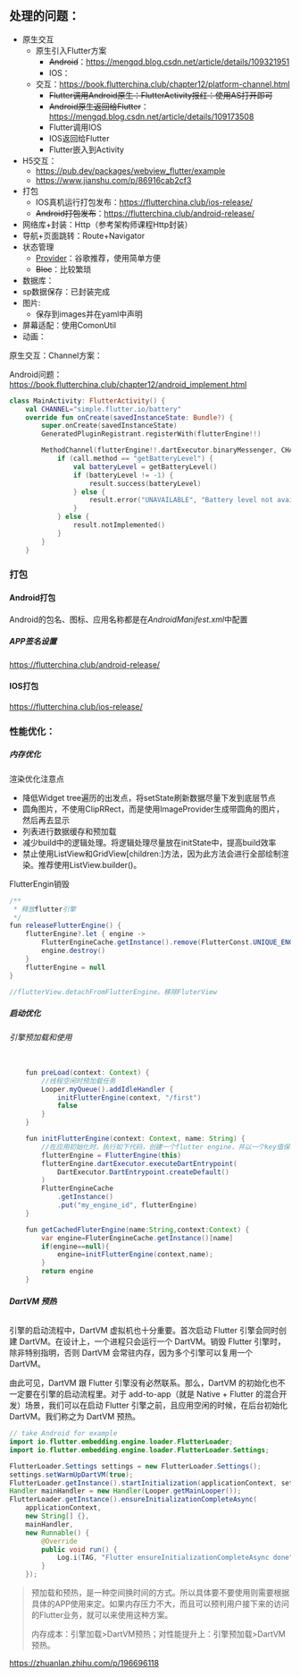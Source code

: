 ## 处理的问题：

* 原生交互
  * 原生引入Flutter方案
    * ~~Android~~：https://mengqd.blog.csdn.net/article/details/109321951
    * IOS：
  * 交互：https://book.flutterchina.club/chapter12/platform-channel.html
    * ~~Flutter调用Android原生：FlutterActivity报红：使用AS打开即可~~
    * ~~Android原生返回给Flutter~~：https://mengqd.blog.csdn.net/article/details/109173508
    * Flutter调用IOS
    * IOS返回给Flutter
    * Flutter嵌入到Activity
* H5交互：
  * https://pub.dev/packages/webview_flutter/example
  * https://www.jianshu.com/p/86916cab2cf3
* 打包
  * IOS真机运行打包发布：https://flutterchina.club/ios-release/
  * ~~Android打包发布~~：https://flutterchina.club/android-release/
* 网络库+封装：Http（参考架构师课程Http封装）
* 导航+页面跳转：Route+Navigator
* 状态管理
  * [Provider](https://pub.dev/packages/provider)：谷歌推荐，使用简单方便
  * ~~Bloc~~：比较繁琐
* 数据库：
* sp数据保存：已封装完成
* 图片:
  * 保存到images并在yaml中声明
* 屏幕适配：使用ComonUtil
* 动画：



原生交互：Channel方案：

Android问题：https://book.flutterchina.club/chapter12/android_implement.html

```kotlin
class MainActivity: FlutterActivity() {
    val CHANNEL="simple.flutter.io/battery"
    override fun onCreate(savedInstanceState: Bundle?) {
        super.onCreate(savedInstanceState)
        GeneratedPluginRegistrant.registerWith(flutterEngine!!)

        MethodChannel(flutterEngine!!.dartExecutor.binaryMessenger, CHANNEL).setMethodCallHandler { call, result ->
            if (call.method == "getBatteryLevel") {
                val batteryLevel = getBatteryLevel()
                if (batteryLevel != -1) {
                    result.success(batteryLevel)
                } else {
                    result.error("UNAVAILABLE", "Battery level not available.", null)
                }
            } else {
                result.notImplemented()
            }
        }
    }
```



### 打包

#### Android打包

Android的包名、图标、应用名称都是在*AndroidManifest.xml*中配置

##### APP签名设置

https://flutterchina.club/android-release/

#### IOS打包

https://flutterchina.club/ios-release/



### 性能优化：

##### 内存优化

渲染优化注意点

* 降低Widget tree遍历的出发点，将setState刷新数据尽量下发到底层节点
* 圆角图片，不使用ClipRRect，而是使用ImageProvider生成带圆角的图片，然后再去显示
* 列表进行数据缓存和预加载
* 减少build中的逻辑处理。将逻辑处理尽量放在initState中，提高build效率
* 禁止使用ListView和GridView[children:]方法，因为此方法会进行全部绘制渲染。推荐使用ListView.builder()。

FlutterEngin销毁

```java
/**
 * 释放flutter引擎
 */
fun releaseFlutterEngine() {
    flutterEngine?.let { engine ->
        FlutterEngineCache.getInstance().remove(FlutterConst.UNIQUE_ENGINE_NAME)
        engine.destroy()
    }
    flutterEngine = null
}

//flutterView.detachFromFlutterEngine。移除FluterView
```

##### 启动优化

###### 引擎预加载和使用

```java

    fun preLoad(context: Context) {
        //线程空闲时预加载任务
        Looper.myQueue().addIdleHandler {
            initFlutterEngine(context, "/first")
            false
        }
    }

    fun initFlutterEngine(context: Context, name: String) {
        //在应用初始化时，执行如下代码，创建一个flutter engine，并以一个key值保存起来。
        flutterEngine = FlutterEngine(this)
        flutterEngine.dartExecutor.executeDartEntrypoint(
            DartExecutor.DartEntrypoint.createDefault()
        )
        FlutterEngineCache
            .getInstance()
            .put("my_engine_id", flutterEngine)
    }

    fun getCachedFluterEngine(name:String,context:Context) {
        var engine=FluterEngineCache.getInstance()[name]
        if(engine==null){
            engine=initFlutterEngine(context,name);
        }
        return engine
    }
```

###### **DartVM 预热**

引擎的启动流程中，DartVM 虚拟机也十分重要。首次启动 Flutter 引擎会同时创建 DartVM。在设计上，一个进程只会运行一个 DartVM。销毁 Flutter 引擎时，除非特别指明，否则 DartVM 会常驻内存，因为多个引擎可以复用一个 DartVM。

由此可见，DartVM 跟 Flutter 引擎没有必然联系。那么，DartVM 的初始化也不一定要在引擎的启动流程里。对于 add-to-app（就是 Native + Flutter 的混合开发）场景，我们可以在启动 Flutter 引擎之前，且应用空闲的时候，在后台初始化 DartVM。我们称之为 DartVM 预热。

```java
// take Android for example
import io.flutter.embedding.engine.loader.FlutterLoader;
import io.flutter.embedding.engine.loader.FlutterLoader.Settings;

FlutterLoader.Settings settings = new FlutterLoader.Settings();
settings.setWarmUpDartVM(true);
FlutterLoader.getInstance().startInitialization(applicationContext, settings);
Handler mainHandler = new Handler(Looper.getMainLooper());
FlutterLoader.getInstance().ensureInitializationCompleteAsync(
    applicationContext,
    new String[] {},
    mainHandler,
    new Runnable() {
        @Override
        public void run() {
            Log.i(TAG, "Flutter ensureInitializationCompleteAsync done");
        }
    });
```

>预加载和预热，是一种空间换时间的方式。所以具体要不要使用则需要根据具体的APP使用来定。如果内存压力不大，而且可以预判用户接下来的访问的Flutter业务，就可以来使用这种方案。
>
>内存成本：引擎加载>DartVM预热；对性能提升上：引擎预加载>DartVM预热。

https://zhuanlan.zhihu.com/p/196696118
